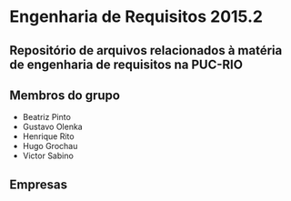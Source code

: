 # Engenharia de Requisitos 2015.2
## Repositório de arquivos relacionados à matéria de engenharia de requisitos na PUC-RIO

## Membros do grupo
* Beatriz Pinto
* Gustavo Olenka
* Henrique Rito
* Hugo Grochau
* Victor Sabino

## Empresas
